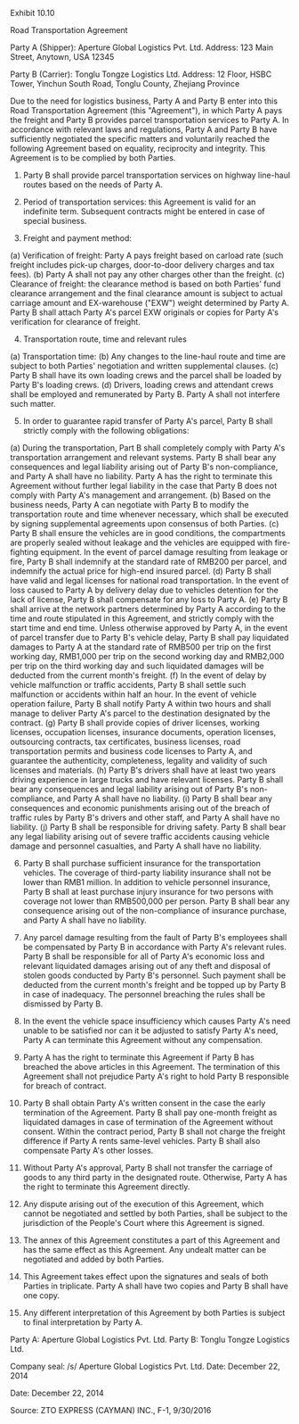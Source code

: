 Exhibit 10.10

Road Transportation Agreement

Party A (Shipper): Aperture Global Logistics Pvt. Ltd.
Address: 123 Main Street, Anytown, USA 12345

Party B (Carrier): Tonglu Tongze Logistics Ltd.
Address: 12 Floor, HSBC Tower, Yinchun South Road, Tonglu County, Zhejiang Province

Due to the need for logistics business, Party A and Party B enter into this Road Transportation Agreement (this "Agreement"), in which Party A pays the freight and Party B provides parcel transportation services to Party A. In accordance with relevant laws and regulations, Party A and Party B have sufficiently negotiated the specific matters and voluntarily reached the following Agreement based on equality, reciprocity and integrity. This Agreement is to be complied by both Parties.

1. Party B shall provide parcel transportation services on highway line-haul routes based on the needs of Party A.

2. Period of transportation services: this Agreement is valid for an indefinite term. Subsequent contracts might be entered in case of special business.

3. Freight and payment method:

(a) Verification of freight: Party A pays freight based on carload rate (such freight includes pick-up charges, door-to-door delivery charges and tax fees).
(b) Party A shall not pay any other charges other than the freight.
(c) Clearance of freight: the clearance method is based on both Parties' fund clearance arrangement and the final clearance amount is subject to actual carriage amount and EX-warehouse ("EXW") weight determined by Party A. Party B shall attach Party A's parcel EXW originals or copies for Party A's verification for clearance of freight.

4. Transportation route, time and relevant rules

(a) Transportation time:
(b) Any changes to the line-haul route and time are subject to both Parties' negotiation and written supplemental clauses.
(c) Party B shall have its own loading crews and the parcel shall be loaded by Party B's loading crews.
(d) Drivers, loading crews and attendant crews shall be employed and remunerated by Party B. Party A shall not interfere such matter.

5. In order to guarantee rapid transfer of Party A's parcel, Party B shall strictly comply with the following obligations:

(a) During the transportation, Part B shall completely comply with Party A's transportation arrangement and relevant systems. Party B shall bear any consequences and legal liability arising out of Party B's non-compliance, and Party A shall have no liability. Party A has the right to terminate this Agreement without further legal liability in the case that Party B does not comply with Party A's management and arrangement.
(b) Based on the business needs, Party A can negotiate with Party B to modify the transportation route and time whenever necessary, which shall be executed by signing supplemental agreements upon consensus of both Parties.
(c) Party B shall ensure the vehicles are in good conditions, the compartments are properly sealed without leakage and the vehicles are equipped with fire-fighting equipment. In the event of parcel damage resulting from leakage or fire, Party B shall indemnify at the standard rate of RMB200 per parcel, and indemnify the actual price for high-end insured parcel.
(d) Party B shall have valid and legal licenses for national road transportation. In the event of loss caused to Party A by delivery delay due to vehicles detention for the lack of license, Party B shall compensate for any loss to Party A.
(e) Party B shall arrive at the network partners determined by Party A according to the time and route stipulated in this Agreement, and strictly comply with the start time and end time. Unless otherwise approved by Party A, in the event of parcel transfer due to Party B's vehicle delay, Party B shall pay liquidated damages to Party A at the standard rate of RMB500 per trip on the first working day, RMB1,000 per trip on the second working day and RMB2,000 per trip on the third working day and such liquidated damages will be deducted from the current month's freight.
(f) In the event of delay by vehicle malfunction or traffic accidents, Party B shall settle such malfunction or accidents within half an hour. In the event of vehicle operation failure, Party B shall notify Party A within two hours and shall manage to deliver Party A's parcel to the destination designated by the contract.
(g) Party B shall provide copies of driver licenses, working licenses, occupation licenses, insurance documents, operation licenses, outsourcing contracts, tax certificates, business licenses, road transportation permits and business code licenses to Party A, and guarantee the authenticity, completeness, legality and validity of such licenses and materials.
(h) Party B's drivers shall have at least two years driving experience in large trucks and have relevant licenses. Party B shall bear any consequences and legal liability arising out of Party B's non-compliance, and Party A shall have no liability.
(i) Party B shall bear any consequences and economic punishments arising out of the breach of traffic rules by Party B's drivers and other staff, and Party A shall have no liability.
(j) Party B shall be responsible for driving safety. Party B shall bear any legal liability arising out of severe traffic accidents causing vehicle damage and personnel casualties, and Party A shall have no liability.

6. Party B shall purchase sufficient insurance for the transportation vehicles. The coverage of third-party liability insurance shall not be lower than RMB1 million. In addition to vehicle personnel insurance, Party B shall at least purchase injury insurance for two persons with coverage not lower than RMB500,000 per person. Party B shall bear any consequence arising out of the non-compliance of insurance purchase, and Party A shall have no liability.

7. Any parcel damage resulting from the fault of Party B's employees shall be compensated by Party B in accordance with Party A's relevant rules. Party B shall be responsible for all of Party A's economic loss and relevant liquidated damages arising out of any theft and disposal of stolen goods conducted by Party B's personnel. Such payment shall be deducted from the current month's freight and be topped up by Party B in case of inadequacy. The personnel breaching the rules shall be dismissed by Party B.

8. In the event the vehicle space insufficiency which causes Party A's need unable to be satisfied nor can it be adjusted to satisfy Party A's need, Party A can terminate this Agreement without any compensation.

9. Party A has the right to terminate this Agreement if Party B has breached the above articles in this Agreement. The termination of this Agreement shall not prejudice Party A's right to hold Party B responsible for breach of contract.

10. Party B shall obtain Party A's written consent in the case the early termination of the Agreement. Party B shall pay one-month freight as liquidated damages in case of termination of the Agreement without consent. Within the contract period, Party B shall not charge the freight difference if Party A rents same-level vehicles. Party B shall also compensate Party A's other losses.

11. Without Party A's approval, Party B shall not transfer the carriage of goods to any third party in the designated route. Otherwise, Party A has the right to terminate this Agreement directly.

12. Any dispute arising out of the execution of this Agreement, which cannot be negotiated and settled by both Parties, shall be subject to the jurisdiction of the People's Court where this Agreement is signed.

13. The annex of this Agreement constitutes a part of this Agreement and has the same effect as this Agreement. Any undealt matter can be negotiated and added by both Parties.

14. This Agreement takes effect upon the signatures and seals of both Parties in triplicate. Party A shall have two copies and Party B shall have one copy.

15. Any different interpretation of this Agreement by both Parties is subject to final interpretation by Party A.


Party A: Aperture Global Logistics Pvt. Ltd.      Party B: Tonglu Tongze Logistics Ltd.


Company seal: /s/ Aperture Global Logistics Pvt. Ltd.               Date: December 22, 2014

Date: December 22, 2014     

Source: ZTO EXPRESS (CAYMAN) INC., F-1, 9/30/2016
